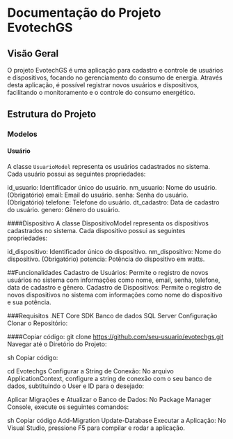 # Documentação do Projeto EvotechGS

## Visão Geral
O projeto EvotechGS é uma aplicação para cadastro e controle de usuários e dispositivos, focando no gerenciamento do consumo de energia. Através desta aplicação, é possível registrar novos usuários e dispositivos, facilitando o monitoramento e o controle do consumo energético.

## Estrutura do Projeto

### Modelos

#### Usuário
A classe `UsuarioModel` representa os usuários cadastrados no sistema. Cada usuário possui as seguintes propriedades:

id_usuario: Identificador único do usuário.
nm_usuario: Nome do usuário. (Obrigatório)
email: Email do usuário.
senha: Senha do usuário. (Obrigatório)
telefone: Telefone do usuário.
dt_cadastro: Data de cadastro do usuário.
genero: Gênero do usuário.

####Dispositivo
A classe DispositivoModel representa os dispositivos cadastrados no sistema. Cada dispositivo possui as seguintes propriedades:

id_dispositivo: Identificador único do dispositivo.
nm_dispositivo: Nome do dispositivo. (Obrigatório)
potencia: Potência do dispositivo em watts.


##Funcionalidades
Cadastro de Usuários: Permite o registro de novos usuários no sistema com informações como nome, email, senha, telefone, data de cadastro e gênero.
Cadastro de Dispositivos: Permite o registro de novos dispositivos no sistema com informações como nome do dispositivo e sua potência.

###Requisitos
.NET Core SDK
Banco de dados SQL Server
Configuração
Clonar o Repositório:


####Copiar código:
git clone https://github.com/seu-usuario/evotechgs.git
Navegar até o Diretório do Projeto:

sh
Copiar código:

cd Evotechgs
Configurar a String de Conexão: No arquivo ApplicationContext, configure a string de conexão com o seu banco de dados, subtituindo o User e ID para o desejado:


Aplicar Migrações e Atualizar o Banco de Dados: No Package Manager Console, execute os seguintes comandos:

sh
Copiar código
Add-Migration
Update-Database
Executar a Aplicação: No Visual Studio, pressione F5 para compilar e rodar a aplicação.
